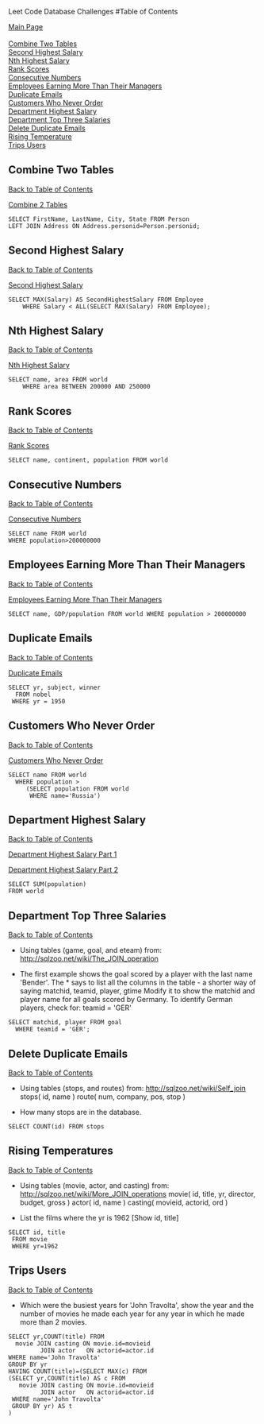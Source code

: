 Leet Code Database Challenges
#Table of Contents

[Main Page](https://github.com/asantos3026/lisa-aileen-sql/blob/master/README.md)<br><br>
[Combine Two Tables](#combine-two-tables)<br>
[Second Highest Salary](#second-highest-salary)<br>
[Nth Highest Salary](#nth-highest-salary)<br>
[Rank Scores](#rank-scores)<br>
[Consecutive Numbers](#consecutive-numbers)<br>
[Employees Earning More Than Their Managers](#employees-earning-more-than-their-managers)<br>
[Duplicate Emails](#duplicate-emails)<br>
[Customers Who Never Order](#customers-who-never-order)<br>
[Department Highest Salary](#department-highest-salary)<br>
[Department Top Three Salaries](#department-top-three-salaries)<br>
[Delete Duplicate Emails](#delete-duplicate-emails)<br>
[Rising Temperature](#rising-temperature)<br>
[Trips Users](#trips-users)<br>

## Combine Two Tables
[Back to Table of Contents](#table-of-contents)

[Combine 2 Tables](http://i.imgur.com/Y9AsIfj.png)


```
SELECT FirstName, LastName, City, State FROM Person
LEFT JOIN Address ON Address.personid=Person.personid;
```

## Second Highest Salary
[Back to Table of Contents](#table-of-contents)

[Second Highest Salary](http://i.imgur.com/x2DGGfN.png)

```
SELECT MAX(Salary) AS SecondHighestSalary FROM Employee 
    WHERE Salary < ALL(SELECT MAX(Salary) FROM Employee);
```

## Nth Highest Salary
[Back to Table of Contents](#table-of-contents)

[Nth Highest Salary](http://i.imgur.com/7Zdr9xO.png)

```
SELECT name, area FROM world
    WHERE area BETWEEN 200000 AND 250000
```

## Rank Scores
[Back to Table of Contents](#table-of-contents)

[Rank Scores](http://i.imgur.com/prWt6ZZ.png)

```
SELECT name, continent, population FROM world
```

## Consecutive Numbers
[Back to Table of Contents](#table-of-contents)

[Consecutive Numbers](http://i.imgur.com/aOt4kPH.png)


```
SELECT name FROM world
WHERE population>200000000
```

## Employees Earning More Than Their Managers
[Back to Table of Contents](#table-of-contents)

[Employees Earning More Than Their Managers](http://i.imgur.com/aOt4kPH.png)


```
SELECT name, GDP/population FROM world WHERE population > 200000000
```

## Duplicate Emails
[Back to Table of Contents](#table-of-contents)

[Duplicate Emails](http://i.imgur.com/KjWmY9n.png)

```
SELECT yr, subject, winner
  FROM nobel
 WHERE yr = 1950
```

## Customers Who Never Order
[Back to Table of Contents](#table-of-contents)


[Customers Who Never Order](http://i.imgur.com/GcLdsCk.png)

```
SELECT name FROM world
  WHERE population >
     (SELECT population FROM world
      WHERE name='Russia')
```


## Department Highest Salary
[Back to Table of Contents](#table-of-contents)

[Department Highest Salary Part 1](http://i.imgur.com/GJvJRwx.png)

[Department Highest Salary Part 2](http://i.imgur.com/8HMfgke.png)

```
SELECT SUM(population)
FROM world
```

## Department Top Three Salaries
[Back to Table of Contents](#table-of-contents)
* Using tables (game, goal, and eteam) from: http://sqlzoo.net/wiki/The_JOIN_operation

* The first example shows the goal scored by a player with the last name 'Bender'. The * says to list all the columns in the table - a shorter way of saying matchid, teamid, player, gtime
Modify it to show the matchid and player name for all goals scored by Germany. To identify German players, check for: teamid = 'GER'

```
SELECT matchid, player FROM goal 
  WHERE teamid = 'GER';
```

## Delete Duplicate Emails
[Back to Table of Contents](#table-of-contents)
* Using tables (stops, and routes) from: http://sqlzoo.net/wiki/Self_join
stops( id, name )
route( num, company, pos, stop )

* How many stops are in the database.
```
SELECT COUNT(id) FROM stops
```

## Rising Temperatures
[Back to Table of Contents](#table-of-contents)
* Using tables (movie, actor, and casting) from: http://sqlzoo.net/wiki/More_JOIN_operations
movie( id, title, yr, director, budget, gross )
actor( id, name )
casting( movieid, actorid, ord )

* List the films where the yr is 1962 [Show id, title]

```
SELECT id, title
 FROM movie
 WHERE yr=1962
```

## Trips Users
[Back to Table of Contents](#table-of-contents)
* Which were the busiest years for 'John Travolta', show the year and the number of movies he made each year for any year in which he made more than 2 movies.
```
SELECT yr,COUNT(title) FROM
  movie JOIN casting ON movie.id=movieid
         JOIN actor   ON actorid=actor.id
WHERE name='John Travolta'
GROUP BY yr
HAVING COUNT(title)=(SELECT MAX(c) FROM
(SELECT yr,COUNT(title) AS c FROM
   movie JOIN casting ON movie.id=movieid
         JOIN actor   ON actorid=actor.id
 WHERE name='John Travolta'
 GROUP BY yr) AS t
)
```
